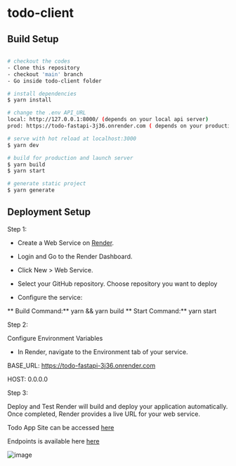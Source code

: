 # todo-client

## Build Setup
```bash

# checkout the codes
- Clone this repository
- checkout 'main' branch
- Go inside todo-client folder

# install dependencies
$ yarn install

# change the .env API_URL
local: http://127.0.0.1:8000/ (depends on your local api server)
prod: https://todo-fastapi-3j36.onrender.com ( depends on your production API URL)

# serve with hot reload at localhost:3000
$ yarn dev

# build for production and launch server
$ yarn build
$ yarn start

# generate static project
$ yarn generate
```

## Deployment Setup
Step 1: 
- Create a Web Service on [Render](https://dashboard.render.com/).
- Login and Go to the Render Dashboard.
- Click New > Web Service.
- Select your GitHub repository. Choose repository you want to deploy

- Configure the service:

**  Build Command:**
    yarn && yarn build
 ** Start Command:**
    yarn start

Step 2: 

Configure Environment Variables
 - In Render, navigate to the Environment tab of your service.
   
BASE_URL: https://todo-fastapi-3j36.onrender.com

HOST: 0.0.0.0

Step 3: 

Deploy and Test
Render will build and deploy your application automatically. Once completed, Render provides a live URL for your web service.

Todo App Site can be accessed [here](https://todo-client-m42u.onrender.com)

Endpoints is available here [here](https://todo-fastapi-3j36.onrender.com/docs)

![image](https://github.com/user-attachments/assets/62862540-68d6-4f21-bd82-e6f4f1f9ebbe)



